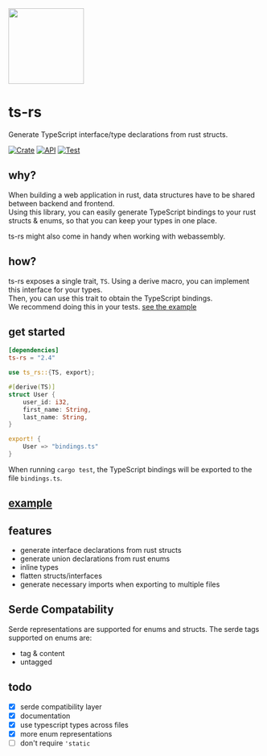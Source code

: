 <img width="150px" src="https://raw.githubusercontent.com/Aleph-Alpha/ts-rs/main/logo.png">  

# ts-rs  
Generate TypeScript interface/type declarations from rust structs.  

[![Crate](https://img.shields.io/crates/v/ts-rs.svg)](https://crates.io/crates/ts-rs)
[![API](https://docs.rs/ts-rs/badge.svg)](https://docs.rs/ts-rs)
[![Test](https://github.com/Aleph-Alpha/ts-rs/workflows/Test/badge.svg)](https://github.com/Aleph-Alpha/ts-rs/actions)

## why?

When building a web application in rust, data structures have to be shared between backend and frontend.  
Using this library, you can easily generate TypeScript bindings to your rust structs & enums, so that you can keep your
types in one place.

ts-rs might also come in handy when working with webassembly.

## how?

ts-rs exposes a single trait, `TS`. Using a derive macro, you can implement this interface for your types.  
Then, you can use this trait to obtain the TypeScript bindings.  
We recommend doing this in your tests. [see the example](https://github.com/Aleph-Alpha/ts-rs/blob/main/example/src/lib.rs)

## get started
```toml
[dependencies]
ts-rs = "2.4"
```

```rust
use ts_rs::{TS, export};

#[derive(TS)]
struct User {
    user_id: i32,
    first_name: String,
    last_name: String,
}

export! {
    User => "bindings.ts"
}
```
When running `cargo test`, the TypeScript bindings will be exported to the file `bindings.ts`.

## [example](https://github.com/Aleph-Alpha/ts-rs/blob/main/example/src/lib.rs)

## features

- generate interface declarations from rust structs
- generate union declarations from rust enums
- inline types
- flatten structs/interfaces
- generate necessary imports when exporting to multiple files

## Serde Compatability
Serde representations are supported for enums and structs. The serde tags supported on enums are:
- tag & content
- untagged


## todo

- [x] serde compatibility layer
- [x] documentation
- [x] use typescript types across files
- [x] more enum representations
- [ ] don't require `'static`

